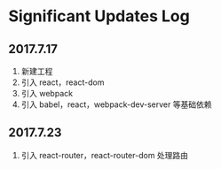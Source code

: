 # Significant Updates Log

## 2017.7.17
1. 新建工程
2. 引入 react，react-dom
3. 引入 webpack
4. 引入 babel，react，webpack-dev-server 等基础依赖

## 2017.7.23
1. 引入 react-router，react-router-dom 处理路由